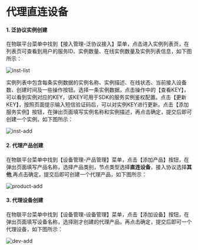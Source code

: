 # **代理直连设备**  

#### **1. 泛协议实例创建**  

在物联平台菜单中找到【接入管理-泛协议接入】菜单，点击进入实例列表页，在列表页可查看到用户的服务ID、实例数量、在线实例数量及实例列表信息，如下图所示：

![inst-list](/images/device-management/fxy-link-device/inst-list.png)

实例列表中包含每条实例数据的实例名称、实例描述、在线状态、当前接入设备数、创建时间及一些操作按钮。选择一条实例数据，点击操作中的【查看KEY】，可以看到实例对应的KEY，该KEY可用于SDK的服务实例鉴权配置。点击【更新KEY】，按照页面提示输入短信验证码后，可以对实例KEY进行更新。点击【添加服务实例】按钮，在弹出页面填写实例名称和实例描述，再点击确定，提交后即可创建一个实例，如下图所示：  

![inst-add](/images/device-management/fxy-link-device/inst-add.png)

#### **2. 代理产品创建**  

在物联平台菜单中找到【设备管理-产品管理】菜单，点击【添加产品】按钮，在弹出页面填写产品名称，选择产品类别，节点类型选择**直连设备**，接入协议选择**其他**,再点击确定，提交后即可创建一个代理产品，如下图所示：

![product-add](/images/device-management/fxy-link-device/product-add.png)

#### **3. 代理设备创建**  

在物联平台菜单中找到【设备管理-设备管理】菜单，点击【添加设备】按钮，在弹出页面填写设备名称，选择刚才创建的代理产品，再点击确定，提交后即可一个代理设备，如下图所示：

![dev-add](/images/device-management/fxy-link-device/dev-add.png)